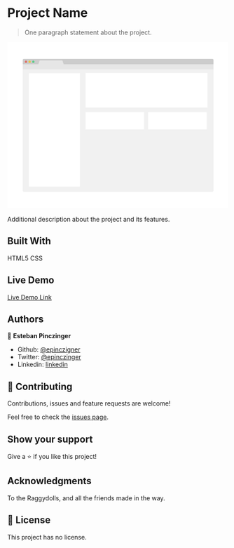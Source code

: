 # Project Name

> One paragraph statement about the project.

![screenshot](./app_screenshot.png)

Additional description about the project and its features.

## Built With

HTML5
CSS

## Live Demo

[Live Demo Link](https://raw.githack.com/epinczinger/apple-clone/main_page/begin.html)


## Authors

👤 **Esteban Pinczinger**

- Github: [@epinczigner](https://github.com/epinczinger)
- Twitter: [@epinczinger](https://twitter.com/epinczinger)
- Linkedin: [linkedin](https://www.linkedin.com/in/esteban-pinczinger-busai-ab49a254/?originalSubdomain=ar)

## 🤝 Contributing

Contributions, issues and feature requests are welcome!

Feel free to check the [issues page](https://github.com/epinczinger/apple-clone/issues).

## Show your support

Give a ⭐️ if you like this project!

## Acknowledgments

To the Raggydolls, and all the friends made in the way.

## 📝 License

This project has no license.
